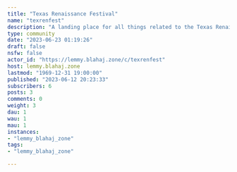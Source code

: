 ```yaml
---
title: "Texas Renaissance Festival" 
name: "texrenfest"
description: "A landing place for all things related to the Texas Renaissance Festival in Todd Mission, TX (North West of Houston)."
type: community
date: "2023-06-23 01:19:26"
draft: false
nsfw: false
actor_id: "https://lemmy.blahaj.zone/c/texrenfest"
host: lemmy.blahaj.zone
lastmod: "1969-12-31 19:00:00"
published: "2023-06-12 20:23:33"
subscribers: 6
posts: 3
comments: 0
weight: 3
dau: 1
wau: 1
mau: 1
instances:
- "lemmy_blahaj_zone"
tags: 
- "lemmy_blahaj_zone"

---
```

